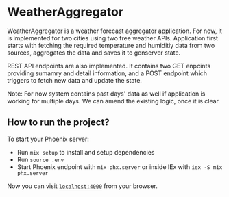 # WeatherAggregator

WeatherAggregator is a weather forecast aggregator application. For now, it is implemented for two cities using two free weather APIs. Application first starts with fetching the required temperature and humiditiy data from two sources, aggregates the data and saves it to genserver state. 

REST API endpoints are also implemented. It contains two GET enpoints providing sumamry and detail information, and a POST endpoint which triggers to fetch new data and update the state.

Note: For now system contains past days' data as well if application is working for multiple days. We can amend the existing logic, once it is clear.
## How to run the project?

To start your Phoenix server:

  * Run `mix setup` to install and setup dependencies
  * Run `source .env`
  * Start Phoenix endpoint with `mix phx.server` or inside IEx with `iex -S mix phx.server`

Now you can visit [`localhost:4000`](http://localhost:4000) from your browser.
